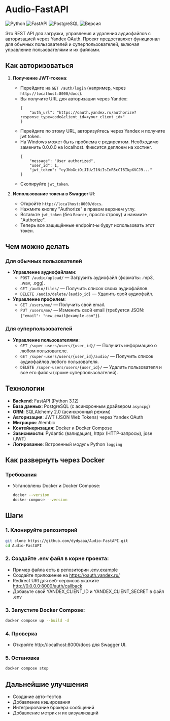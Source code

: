 # Audio-FastAPI
![Python](https://img.shields.io/badge/Python-3.12+-blue.svg)
![FastAPI](https://img.shields.io/badge/FastAPI-3.1+-lightblue.svg)
![PostgreSQL](https://img.shields.io/badge/PostgreSQL-16.0+-lightgrey.svg)
![Версия](https://img.shields.io/badge/Version-0.0.1-blue)

Это REST API для загрузки, управления и удаления аудиофайлов с авторизацией через Yandex OAuth. Проект предоставляет функционал для обычных пользователей и суперпользователей, включая управление пользователями и их файлами.

## Как авторизоваться

1. **Получение JWT-токена**:
   - Перейдите на `GET /auth/login` (например, через `http://localhost:8000/docs`).
   - Вы получите URL для авторизации через Yandex:
     ```
     {
         "auth_url": "https://oauth.yandex.ru/authorize?response_type=code&client_id=<your_client_id>"
     }
     ```
   - Перейдите по этому URL, авторизуйтесь через Yandex и получите jwt token. 
   - На Windows может быть проблема с редиректом. Необходимо заменить 0.0.0.0 на localhost. Фиксится деплоем на хостинг.
     ```
     {
         "message": "User authorized",
         "user_id": 1,
         "jwt_token": "eyJhbGciOiJIUzI1NiIsInR5cCI6IkpXVCJ9..."
     }
     ```
   - Скопируйте `jwt_token`.

2. **Использование токена в Swagger UI**:
   - Откройте `http://localhost:8000/docs`.
   - Нажмите кнопку "Authorize" в правом верхнем углу.
   - Вставьте `jwt_token` (без `Bearer`, просто строку) и нажмите "Authorize".
   - Теперь все защищённые endpoint-ы будут использовать этот токен.

## Чем можно делать

### Для обычных пользователей
- **Управление аудиофайлами**:
  - `POST /audio/upload/` — Загрузить аудиофайл (форматы: .mp3, .wav, .ogg).
  - `GET /audio/files/` — Получить список своих аудиофайлов.
  - `DELETE /audio/delete/{audio_id}` — Удалить свой аудиофайл.
- **Управление профилем**:
  - `GET /users/me/` — Получить свой email.
  - `PUT /users/me/` — Изменить свой email (требуется JSON: `{"email": "new_email@example.com"}`).

### Для суперпользователей
- **Управление пользователями**:
  - `GET /super-users/users/{user_id}/` — Получить информацию о любом пользователе.
  - `GET /super-users/users/{user_id}/audio/` — Получить список аудиофайлов любого пользователя.
  - `DELETE /super-users/users/{user_id}/` — Удалить пользователя и все его файлы (кроме суперпользователей).

## Технологии

- **Backend**: FastAPI (Python 3.12)
- **База данных**: PostgreSQL (с асинхронным драйвером `asyncpg`)
- **ORM**: SQLAlchemy 2.0 (асинхронный режим)
- **Авторизация**: JWT (JSON Web Tokens) через Yandex OAuth
- **Миграции**: Alembic
- **Контейнеризация**: Docker и Docker Compose
- **Зависимости**: Pydantic (валидация), httpx (HTTP-запросы), jose (JWT)
- **Логирование**: Встроенный модуль Python `logging`

## Как развернуть через Docker

### Требования
- Установлены Docker и Docker Compose:
  ```bash
  docker --version
  docker-compose --version
    ```

## Шаги

### 1. Клонируйте репозиторий
```bash
git clone https://github.com/dydyaaa/Audio-FastAPI.git
cd Audio-FastAPI
```

### 2. Создайте .env файл в корне проекта:
- Пример файла есть в репозитории .env.example
- Создайте приложение на https://oauth.yandex.ru/
- Redirect URI для веб-сервисов укажите http://0.0.0.0:8000/auth/callback
- Добавьте свой YANDEX_CLIENT_ID и YANDEX_CLIENT_SECRET в файл .env

### 3. Запустите Docker Compose:
```bash
docker compose up --build -d
```

### 4. Проверка
- Откройте http://localhost:8000/docs для Swagger UI.

### 5. Остановка
```bash
docker compose stop
```

## Дальнейшие улучшения
- Создание авто-тестов
- Добавление кэширования
- Интегрирование брокера сообщений 
- Добавление метрик и их визуализаций